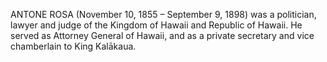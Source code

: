 ANTONE ROSA (November 10, 1855 – September 9, 1898) was a politician, lawyer and judge of the Kingdom of Hawaii and Republic of Hawaii. He served as Attorney General of Hawaii, and as a private secretary and vice chamberlain to King Kalākaua.
